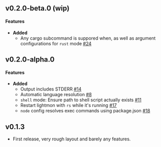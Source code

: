<a name="v0.2.0-beta.0"></a>
## v0.2.0-beta.0 (wip)

#### Features

* **Added**
  * Any cargo subcommand is suppored when, as well as argument configurations for `rust` mode [#24](https://github.com/reaganmcf/lightmon/pull/24)

<a name="v0.2.0-alpha.0"></a>
## v0.2.0-alpha.0

#### Features

* **Added**
  * Output includes STDERR [#14](https://github.com/reaganmcf/lightmon/pull/14)
  * Automatic language resolution [#8](https://github.com/reaganmcf/lightmon/pull/8)
  * `shell` mode: Ensure path to shell script actually exists [#11](https://github.com/reaganmcf/lightmon/pull/11)
  * Restart lightmon with `rs` while it's running [#17](https://github.com/reaganmcf/lightmon/pull/17)
  * `node` config resolves exec commands using package.json [#18](https://github.com/reaganmcf/lightmon/pull/18)

<a name="v0.1.3"></a>
## v0.1.3
  * First release, very rough layout and barely any features. 
  
